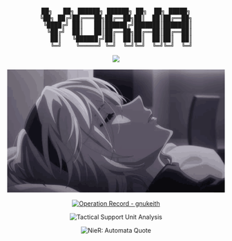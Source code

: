 <div align="center">
<pre>
██╗   ██╗ ██████╗ ██████╗ ██╗  ██╗ █████╗
╚██╗ ██╔╝██╔═══██╗██╔══██╗██║  ██║██╔══██╗
 ╚████╔╝ ██║   ██║██████╔╝███████║███████║
  ╚██╔╝  ██║   ██║██╔══██╗██╔══██║██╔══██║
   ██║   ╚██████╔╝██║  ██║██║  ██║██║  ██║
   ╚═╝    ╚═════╝ ╚═╝  ╚═╝╚═╝  ╚═╝╚═╝  ╚═╝
</pre>

<p>
  <img src="https://readme-typing-svg.herokuapp.com/?font=JetBrains+Mono&size=16&duration=3000&color=FFFFFF&center=true&vCenter=true&width=400&height=50&lines=[YoRHa+Unit+2B:+Boot+Sequence+Initiated];[BLACK+BOX+TEMPERATURE:+NORMAL];[MEMORY+UNIT:+GREEN];[TACTICAL+SUPPORT:+ONLINE];[EXECUTING+PROTOCOL]">
</p>
<p>
  <img src="img/2b.gif" alt="2B">
</p>
<p>
  <a href="https://github.com/gnukeith">
    <img src="https://github-readme-stats.vercel.app/api?username=gnukeith&show_icons=true&theme=graywhite&bg_color=000000&text_color=ffffff&icon_color=ffffff&title_color=ffffff&border_color=ffffff" alt="Operation Record - gnukeith">
  </a>
</p>
<p>
  <img src="https://github-readme-activity-graph.vercel.app/graph?username=gnukeith&theme=xcode&bg_color=000000&color=ffffff&line=ffffff&point=ffffff&area=true&hide_border=true" alt="Tactical Support Unit Analysis">
</p>
<p>
  <img src="https://readme-typing-svg.herokuapp.com/?font=JetBrains+Mono&size=16&duration=3000&pause=2000&color=FFFFFF&center=true&vCenter=true&width=800&height=50&repeat=true&lines=[EXECUTING+FINAL+PROTOCOL];.............................;Everything+that+lives+is+designed+to+end;We+are+perpetually+trapped+in+a+never-ending;spiral+of+life+and+death;Is+this+a+curse%3F+Or+some+kind+of+punishment%3F;.............................;[POD_153:+CONSCIOUSNESS+DATA+BACKED+UP];[POD_042:+ARCHIVE+PRESERVATION+COMPLETE];[GLORY+TO+MANKIND]" alt="NieR: Automata Quote">
</p>
</div>